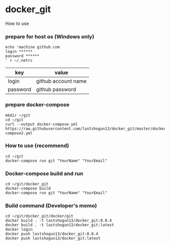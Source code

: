 # docker_git

How to use

### prepare for host os (Windows only)
```
echo 'machine github.com
login ******
password ******
' > ~/.netrc
```

| key       | value                |
| --------- | -------------------- |
| login     | github account name  |
| password  | github password      |

### prepare docker-compose

```
mkdir ~/git
cd ~/git
curl --output docker-compose.yml https://raw.githubusercontent.com/lastshogun13/docker_git/master/docker-compose2.yml
```

### How to use (recommend)
```
cd ~/git
docker-compose run git "YourName" "YourEmail"
```

### Docker-compose build and run
```
cd ~/git/docker_git
docker-compose build
docker-compose run git "YourName" "YourEmail"
```

### Build command (Developer's memo)
```
cd ~/git/docker_git/docker/git
docker build . -t lastshogun13/docker_git:0.0.4
docker build . -t lastshogun13/docker_git:latest
docker login
docker push lastshogun13/docker_git:0.0.4
docker push lastshogun13/docker_git:latest
```
